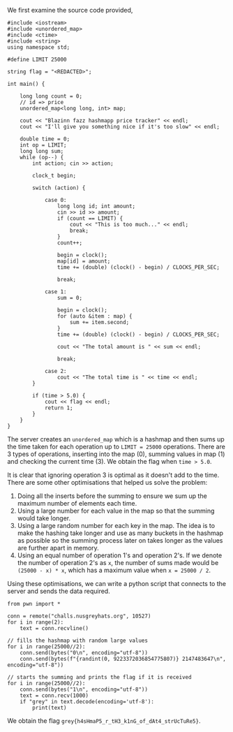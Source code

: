 We first examine the source code provided,


```
#include <iostream>
#include <unordered_map>
#include <ctime>
#include <string>
using namespace std;

#define LIMIT 25000

string flag = "<REDACTED>";

int main() {

    long long count = 0;
    // id => price
    unordered_map<long long, int> map;

    cout << "Blazinn fazz hashmapp price tracker" << endl;
    cout << "I'll give you something nice if it's too slow" << endl;

    double time = 0;
    int op = LIMIT;
    long long sum;
    while (op--) {
        int action; cin >> action;

        clock_t begin;

        switch (action) {

            case 0:
                long long id; int amount;
                cin >> id >> amount;
                if (count == LIMIT) {
                    cout << "This is too much..." << endl;
                    break;
                }
                count++;

                begin = clock();
                map[id] = amount;
                time += (double) (clock() - begin) / CLOCKS_PER_SEC;

                break;

            case 1:
                sum = 0;

                begin = clock();
                for (auto &item : map) {
                    sum += item.second;
                }
                time += (double) (clock() - begin) / CLOCKS_PER_SEC;

                cout << "The total amount is " << sum << endl;

                break;

            case 2:
                cout << "The total time is " << time << endl;
        }

        if (time > 5.0) {
            cout << flag << endl;
            return 1;
        }
    }
}

```

The server creates an `unordered_map` which is a hashmap and then sums up the time taken for each operation up to `LIMIT = 25000` operations. There are 3 types of operations, inserting into the map (0), summing values in map (1) and checking the current time (3). We obtain the flag when `time > 5.0`.

It is clear that ignoring operation 3 is optimal as it doesn't add to the time. There are some other optimisations that helped us solve the problem:

1. Doing all the inserts before the summing to ensure we sum up the maximum number of elements each time.
2. Using a large number for each value in the map so that the summing would take longer.
3. Using a large random number for each key in the map. The idea is to make the hashing take longer and use as many buckets in the hashmap as possible so the summing process later on takes longer as the values are further apart in memory.
4. Using an equal number of operation 1's and operation 2's. If we denote the number of operation 2's as `x`,  the number of sums made would be `(25000 - x) * x`, which has a maximum value when `x = 25000 / 2`. 

Using these optimisations, we can write a python script that connects to the server and sends the data required.

```
from pwn import *

conn = remote("challs.nusgreyhats.org", 10527)
for i in range(2):
    text = conn.recvline()

// fills the hashmap with random large values
for i in range(25000//2):
    conn.send(bytes("0\n", encoding="utf-8"))
    conn.send(bytes(f"{randint(0, 9223372036854775807)} 2147483647\n", encoding="utf-8"))

// starts the summing and prints the flag if it is received
for i in range(25000//2):
    conn.send(bytes("1\n", encoding="utf-8"))
    text = conn.recv(1000)
    if "grey" in text.decode(encoding='utf-8'):
        print(text)
```

We obtain the flag `grey{h4sHmaP5_r_tH3_k1nG_of_dAt4_strUcTuRe5}`.